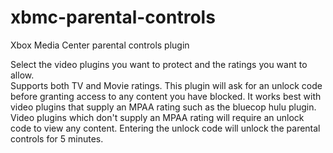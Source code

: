 xbmc-parental-controls
======================

Xbox Media Center parental controls plugin

Select the video plugins you want to protect and the ratings you want to allow.  
Supports both TV and Movie ratings.  This plugin will ask for an unlock code 
before granting access to any content you have blocked.  It works best with 
video plugins that supply an MPAA rating such as the bluecop hulu plugin.  Video 
plugins which don't supply an MPAA rating will require an unlock code to view any 
content.  Entering the unlock code will unlock the parental controls for 5 minutes.  